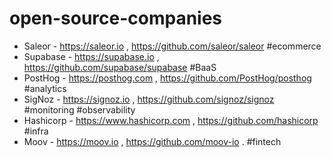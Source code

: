 # open-source-companies

- Saleor - https://saleor.io , https://github.com/saleor/saleor #ecommerce
- Supabase - https://supabase.io , https://github.com/supabase/supabase #BaaS
- PostHog - https://posthog.com , https://github.com/PostHog/posthog #analytics
- SigNoz - https://signoz.io , https://github.com/signoz/signoz #monitoring #observability
- Hashicorp - https://www.hashicorp.com , https://github.com/hashicorp #infra
- Moov - https://moov.io , https://github.com/moov-io . #fintech
